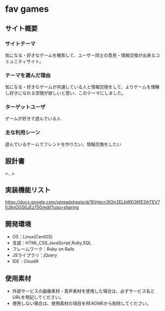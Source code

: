 # fav games

## サイト概要
### サイトテーマ
気になる・好きなゲームを検索して、ユーザー同士の意見・情報交換が出来るコミュニティサイト。

### テーマを選んだ理由
気になる・好きなゲームが共通している人と情報交換をして、よりゲームを理解し好きになれる空間が欲しいと思い、このテーマにしました。

### ターゲットユーザ
ゲームが好きで遊んでいる人

### 主な利用シーン
遊んでいるゲームでフレンドを作りたい、情報交換をしたい

## 設計書
<...>

## 実装機能リスト
https://docs.google.com/spreadsheets/d/1EjHgcn3lOtr2ELbWEG6fE2jhTEV7IIJ9oOG56JEz750/edit?usp=sharing

## 開発環境
- OS：Linux(CentOS)
- 言語：HTML,CSS,JavaScript,Ruby,SQL
- フレームワーク：Ruby on Rails
- JSライブラリ：jQuery
- IDE：Cloud9

## 使用素材
- 外部サービスの画像素材・音声素材を使用した場合は、必ずサービス名とURLを明記してください。
- 使用しない場合は、使用素材の項目をREADMEから削除してください。